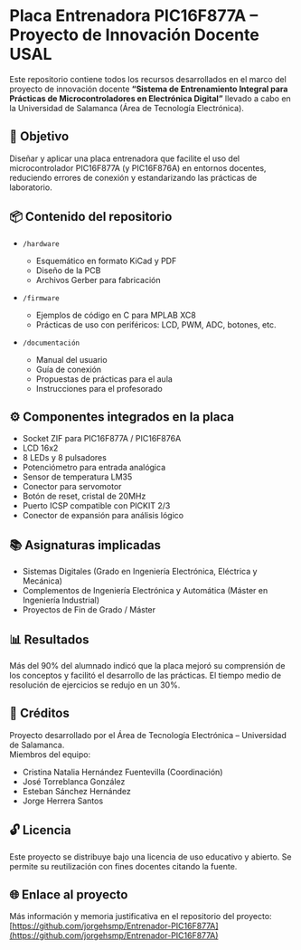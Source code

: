 # Placa Entrenadora PIC16F877A – Proyecto de Innovación Docente USAL

Este repositorio contiene todos los recursos desarrollados en el marco del proyecto de innovación docente **“Sistema de Entrenamiento Integral para Prácticas de Microcontroladores en Electrónica Digital”** llevado a cabo en la Universidad de Salamanca (Área de Tecnología Electrónica).

## 🧭 Objetivo

Diseñar y aplicar una placa entrenadora que facilite el uso del microcontrolador PIC16F877A (y PIC16F876A) en entornos docentes, reduciendo errores de conexión y estandarizando las prácticas de laboratorio.

## 📦 Contenido del repositorio

- `/hardware`  
  - Esquemático en formato KiCad y PDF  
  - Diseño de la PCB  
  - Archivos Gerber para fabricación

- `/firmware`  
  - Ejemplos de código en C para MPLAB XC8  
  - Prácticas de uso con periféricos: LCD, PWM, ADC, botones, etc.

- `/documentación`  
  - Manual del usuario  
  - Guía de conexión  
  - Propuestas de prácticas para el aula  
  - Instrucciones para el profesorado

## ⚙️ Componentes integrados en la placa

- Socket ZIF para PIC16F877A / PIC16F876A  
- LCD 16x2  
- 8 LEDs y 8 pulsadores  
- Potenciómetro para entrada analógica  
- Sensor de temperatura LM35  
- Conector para servomotor  
- Botón de reset, cristal de 20MHz  
- Puerto ICSP compatible con PICKIT 2/3  
- Conector de expansión para análisis lógico

## 📚 Asignaturas implicadas

- Sistemas Digitales (Grado en Ingeniería Electrónica, Eléctrica y Mecánica)
- Complementos de Ingeniería Electrónica y Automática (Máster en Ingeniería Industrial)
- Proyectos de Fin de Grado / Máster

## 📊 Resultados

Más del 90% del alumnado indicó que la placa mejoró su comprensión de los conceptos y facilitó el desarrollo de las prácticas. El tiempo medio de resolución de ejercicios se redujo en un 30%.

## 🤝 Créditos

Proyecto desarrollado por el Área de Tecnología Electrónica – Universidad de Salamanca.  
Miembros del equipo:
- Cristina Natalia Hernández Fuentevilla (Coordinación)
- José Torreblanca González
- Esteban Sánchez Hernández
- Jorge Herrera Santos

## 🔓 Licencia

Este proyecto se distribuye bajo una licencia de uso educativo y abierto. Se permite su reutilización con fines docentes citando la fuente.

## 🌐 Enlace al proyecto

Más información y memoria justificativa en el repositorio del proyecto:  
[https://github.com/jorgehsmp/Entrenador-PIC16F877A](https://github.com/jorgehsmp/Entrenador-PIC16F877A)
